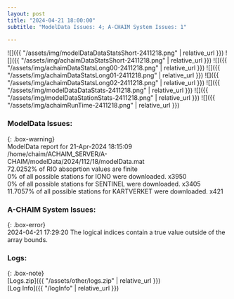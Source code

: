 ```yaml
---
layout: post
title: "2024-04-21 18:00:00"
subtitle: "ModelData Issues: 4; A-CHAIM System Issues: 1"

---
```


![]({{ "/assets/img/modelDataDataStatsShort-2411218.png" | relative_url }})
![]({{ "/assets/img/achaimDataStatsShort-2411218.png" | relative_url }})
![]({{ "/assets/img/achaimDataStatsLong00-2411218.png" | relative_url }})
![]({{ "/assets/img/achaimDataStatsLong01-2411218.png" | relative_url }})
![]({{ "/assets/img/achaimDataStatsLong02-2411218.png" | relative_url }})
![]({{ "/assets/img/modelDataDataStats-2411218.png" | relative_url }})
![]({{ "/assets/img/modelDataStationStats-2411218.png" | relative_url }})
![]({{ "/assets/img/achaimRunTime-2411218.png" | relative_url }})


### ModelData Issues:  
  
{: .box-warning}  
 ModelData report for 21-Apr-2024 18:15:09   
 /home/chaim/ACHAIM_SERVER/A-CHAIM/modelData/2024/112/18/modelData.mat   
 72.0252% of RIO absoprtion values are finite   
 0% of all possible stations for IONO were downloaded. x3950   
 0% of all possible stations for SENTINEL were downloaded. x3405   
 11.7057% of all possible stations for KARTVERKET were downloaded. x421   
  
### A-CHAIM System Issues:  
  
{: .box-error}  
2024-04-21 17:29:20 The logical indices contain a true value outside of the array bounds.  

### Logs:  
  
{: .box-note}  
[Logs.zip]({{ "/assets/other/logs.zip" | relative_url }})  
[Log Info]({{ "/logInfo" | relative_url }})  
